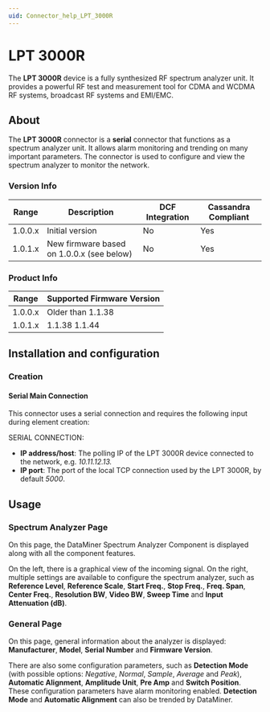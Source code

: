 ```yaml
---
uid: Connector_help_LPT_3000R
---
```


# LPT 3000R

The **LPT 3000R** device is a fully synthesized RF spectrum analyzer unit. It provides a powerful RF test and measurement tool for CDMA and WCDMA RF systems, broadcast RF systems and EMI/EMC.

## About

The **LPT 3000R** connector is a **serial** connector that functions as a spectrum analyzer unit. It allows alarm monitoring and trending on many important parameters. The connector is used to configure and view the spectrum analyzer to monitor the network.

### Version Info

| **Range** | **Description**                           | **DCF Integration** | **Cassandra Compliant** |
|------------------|-------------------------------------------|---------------------|-------------------------|
| 1.0.0.x          | Initial version                           | No                  | Yes                     |
| 1.0.1.x          | New firmware based on 1.0.0.x (see below) | No                  | Yes                     |

### Product Info

| Range | Supported Firmware Version |
|------------------|-----------------------------|
| 1.0.0.x          | Older than 1.1.38           |
| 1.0.1.x          | 1.1.38 1.1.44               |

## Installation and configuration

### Creation

#### Serial Main Connection

This connector uses a serial connection and requires the following input during element creation:

SERIAL CONNECTION:

- **IP address/host**: The polling IP of the LPT 3000R device connected to the network, e.g. *10.11.12.13.*
- **IP port**: The port of the local TCP connection used by the LPT 3000R, by default *5000*.

## Usage

### Spectrum Analyzer Page

On this page, the DataMiner Spectrum Analyzer Component is displayed along with all the component features.

On the left, there is a graphical view of the incoming signal. On the right, multiple settings are available to configure the spectrum analyzer, such as **Reference Level**, **Reference Scale**, **Start Freq.**, **Stop Freq.**, **Freq. Span**, **Center Freq.**, **Resolution BW**, **Video BW**, **Sweep Time** and **Input Attenuation (dB)**.

### General Page

On this page, general information about the analyzer is displayed: **Manufacturer**, **Model**, **Serial Number** and **Firmware Version**.

There are also some configuration parameters, such as **Detection Mode** (with possible options: *Negative*, *Normal*, *Sample*, *Average* and *Peak*), **Automatic Alignment**, **Amplitude Unit**, **Pre Amp** and **Switch Position**. These configuration parameters have alarm monitoring enabled. **Detection Mode** and **Automatic Alignment** can also be trended by DataMiner.
